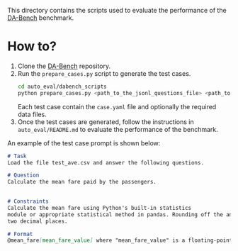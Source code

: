 This directory contains the scripts used to evaluate the performance of the [DA-Bench](https://github.com/InfiAgent/InfiAgent/tree/main/examples/DA-Agent) benchmark.

# How to?
1. Clone the [DA-Bench](https://github.com/InfiAgent/InfiAgent.git) repository.
2. Run the `prepare_cases.py` script to generate the test cases.
   ```bash
   cd auto_eval/dabench_scripts 
   python prepare_cases.py <path_to_the_jsonl_questions_file> <path_to_thejsonl_label_file> <path_to_the_data_folder> <output_directory>
   ```
    Each test case contain the `case.yaml` file and optionally the required data files.
3. Once the test cases are generated, follow the instructions in `auto_eval/README.md` to evaluate the performance of the benchmark.

An example of the test case prompt is shown below:
```markdown
# Task
Load the file test_ave.csv and answer the following questions.

# Question
Calculate the mean fare paid by the passengers.

   
# Constraints
Calculate the mean fare using Python's built-in statistics
module or appropriate statistical method in pandas. Rounding off the answer to
two decimal places.

# Format
@mean_fare[mean_fare_value] where "mean_fare_value" is a floating-point number rounded to two decimal places.
```


